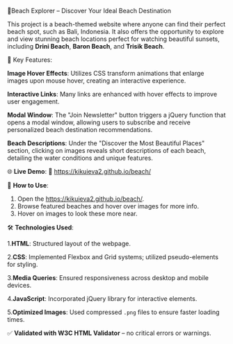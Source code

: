 🌴Beach Explorer – Discover Your Ideal Beach Destination

This project is a beach-themed website where anyone can find their perfect beach spot, such as Bali, Indonesia. 
It also offers the opportunity to explore and view stunning beach locations perfect for watching beautiful sunsets, including **Drini Beach**, **Baron Beach**, and **Trisik Beach**.

🔧 Key Features:

**Image Hover Effects**: Utilizes CSS transform animations that enlarge images upon mouse hover, creating an interactive experience.

**Interactive Links**: Many links are enhanced with hover effects to improve user engagement.

**Modal Window**: The "Join Newsletter" button triggers a jQuery function that opens a modal window, allowing users to subscribe and receive personalized beach destination recommendations.

**Beach Descriptions**: Under the "Discover the Most Beautiful Places" section, clicking on images reveals short descriptions of each beach, detailing the water conditions and unique features.

🌐 **Live Demo**: 
🔗 https://kikuieva2.github.io/beach/

🚀 **How to Use**:
1. Open the  https://kikuieva2.github.io/beach/.
2. Browse featured beaches and hover over images for more info.
3. Hover on images to look these more near.

🛠️ **Technologies Used**:

1.**HTML**: Structured layout of the webpage.

2.**CSS**: Implemented Flexbox and Grid systems; utilized pseudo-elements for styling.

3.**Media Queries**: Ensured responsiveness across desktop and mobile devices.

4.**JavaScript**: Incorporated jQuery library for interactive elements.

5.**Optimized Images**: Used compressed `.png` files to ensure faster loading times.

✅ **Validated with W3C HTML Validator** – no critical errors or warnings.







